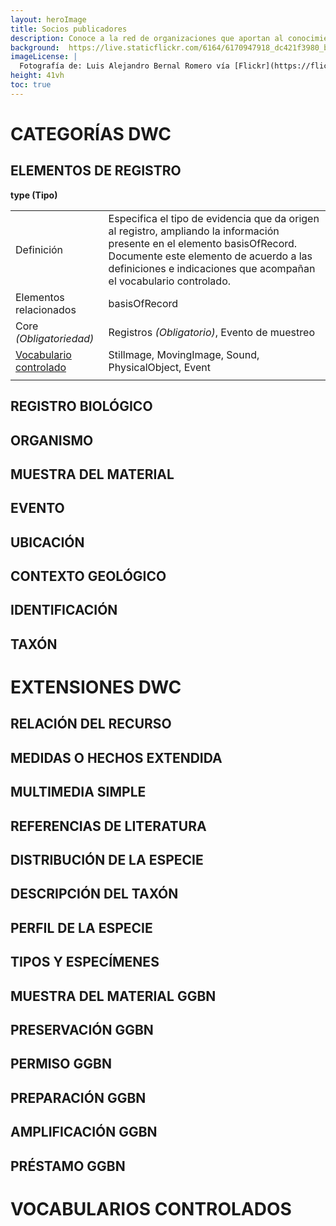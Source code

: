 ```yaml
---
layout: heroImage
title: Socios publicadores
description: Conoce a la red de organizaciones que aportan al conocimiento libre y gratuito sobre biodiversidad en el país.
background:  https://live.staticflickr.com/6164/6170947918_dc421f3980_b.jpg
imageLicense: |
  Fotografía de: Luis Alejandro Bernal Romero vía [Flickr](https://flic.kr/p/apiHPL) 
height: 41vh
toc: true
---
```


# CATEGORÍAS DWC

## ELEMENTOS DE REGISTRO

**type (Tipo)**

|    |    |
| ---|--- |
| Definición | Especifica el tipo de evidencia que da origen al registro, ampliando la información presente en el elemento basisOfRecord. Documente este elemento de acuerdo a las definiciones e indicaciones que acompañan el vocabulario controlado. |
| Elementos relacionados | basisOfRecord |
| Core _(Obligatoriedad)_ | Registros _(Obligatorio)_, Evento de muestreo |
| [Vocabulario controlado](https://hp-colombian-biodiversity.gbif-staging.org/compartir/prueba_dwc#vocabularios-controlados) | Stillmage, MovingImage, Sound, PhysicalObject, Event |
|    |    |

## REGISTRO BIOLÓGICO

## ORGANISMO

## MUESTRA DEL MATERIAL

## EVENTO

## UBICACIÓN

## CONTEXTO GEOLÓGICO

## IDENTIFICACIÓN

## TAXÓN




# EXTENSIONES DWC

## RELACIÓN DEL RECURSO

## MEDIDAS O HECHOS EXTENDIDA

## MULTIMEDIA SIMPLE

## REFERENCIAS DE LITERATURA

## DISTRIBUCIÓN DE LA ESPECIE

## DESCRIPCIÓN DEL TAXÓN

## PERFIL DE LA ESPECIE

## TIPOS Y ESPECÍMENES

## MUESTRA DEL MATERIAL GGBN

## PRESERVACIÓN GGBN

## PERMISO GGBN

## PREPARACIÓN GGBN

## AMPLIFICACIÓN GGBN

## PRÉSTAMO GGBN


# VOCABULARIOS CONTROLADOS

